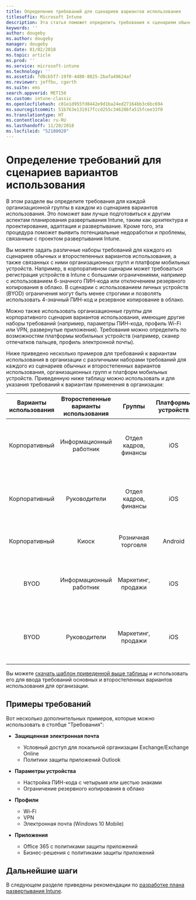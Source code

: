 ```yaml
---
title: Определение требований для сценариев вариантов использования
titlesuffix: Microsoft Intune
description: Эта статья поможет определить требования к сценариям обычных и второстепенных вариантов использования Intune для внедрения Microsoft Intune с использованием только облачной среды.
keywords: ''
author: dougeby
ms.author: dougeby
manager: dougeby
ms.date: 01/02/2018
ms.topic: article
ms.prod: ''
ms.service: microsoft-intune
ms.technology: ''
ms.assetid: fd8cb5f7-19f0-4d80-8825-2bafa49624af
ms.reviewer: jeffbu, cgerth
ms.suite: ems
search.appverid: MET150
ms.custom: intune-classic
ms.openlocfilehash: c01e1d955fd8442e9d1ba24ed27164bb3c6bc694
ms.sourcegitcommit: 51b763e131917fccd255c346286fa515fcee33f0
ms.translationtype: HT
ms.contentlocale: ru-RU
ms.lasthandoff: 11/20/2018
ms.locfileid: "52180020"
---
```

# <a name="determine-use-case-scenario-requirements"></a>Определение требований для сценариев вариантов использования

В этом разделе вы определите требования для каждой организационной группы в каждом из сценариев вариантов использования. Это поможет вам лучше подготовиться к другим аспектам планирования развертывания Intune, таким как архитектура и проектирование, адаптация и развертывание. Кроме того, эта процедура поможет выявить потенциальные недоработки и проблемы, связанные с проектом развертывания Intune.

Вы можете задать различные наборы требований для каждого из сценариев обычных и второстепенных вариантов использования, а также связанных с ними организационных групп и платформ мобильных устройств. Например, в корпоративном сценарии может требоваться регистрация устройств в Intune с большими ограничениями, например с использованием 6-значного ПИН-кода или отключением резервного копирования в облако. В сценарии с использованием личных устройств (BYOD) ограничения могут быть менее строгими и позволять использовать 4-значный ПИН-код и резервное копирование в облако.

Можно также использовать организационные группы для корпоративного сценария вариантов использования, имеющие другие наборы требований (например, параметры ПИН-кода, профиль Wi-Fi или VPN, развернутые приложения). Требования можно определить по возможностям платформы мобильных устройств (например, сканер отпечатков пальцев, профиль электронной почты).

Ниже приведено несколько примеров для требований к вариантам использования в организации с различными наборами требований для каждого из сценариев обычных и второстепенных вариантов использования, организационных групп и платформ мобильных устройств. Приведенную ниже таблицу можно использовать и для указания требований к вариантам применения в организации:

| **Варианты использования** | **Второстепенные варианты использования** | **Группы** | **Платформы устройств** | **Требования** |
|:---:|:---:|:---:|:---:|:---:|
| Корпоративный | Информационный работник | Отдел кадров, финансы | iOS | Защита электронной почты, параметры устройства, профили, приложения |                                                          
| Корпоративный | Руководители | Отдел кадров, финансы | iOS | Защита электронной почты, параметры устройства, профили, приложения |                                                         
| Корпоративный | Киоск | Розничная торговля | Android | Параметры устройства, профили, приложения |
| BYOD | Информационный работник | Маркетинг, продажи | iOS | Защита электронной почты, параметры устройства, профили, приложения |                                                         
| BYOD | Руководители | Маркетинг, продажи | iOS | Защита электронной почты, параметры устройства, профили, приложения |

Вы можете [скачать шаблон приведенной выше таблицы](https://gallery.technet.microsoft.com/Intune-deployment-planning-fae156c2?redir=0) и использовать его для ввода требований основных и второстепенных вариантов использования для организации.


## <a name="examples-of-requirements"></a>Примеры требований

Вот несколько дополнительных примеров, которые можно использовать в столбце "Требования":

- **Защищенная электронная почта**
    - Условный доступ для локальной организации Exchange/Exchange Online
    - Политики защиты приложений Outlook

- **Параметры устройства**
    - Настройка ПИН-кода с четырьмя или шестью знаками
    - Ограничение резервного копирования в облако

- **Профили**
    - Wi-Fi
    - VPN
    - Электронная почта (Windows 10 Mobile)

- **Приложения**
    - Office 365 с политиками защиты приложений
    - Бизнес-решения с политиками защиты приложений

## <a name="next-steps"></a>Дальнейшие шаги

В следующем разделе приведены рекомендации по [разработке плана развертывания Intune](planning-guide-rollout-plan.md).
